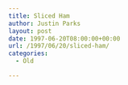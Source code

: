 ```yaml
---
title: Sliced Ham
author: Justin Parks
layout: post
date: 1997-06-20T08:00:00+00:00
url: /1997/06/20/sliced-ham/
categories:
  - Old

---
```


